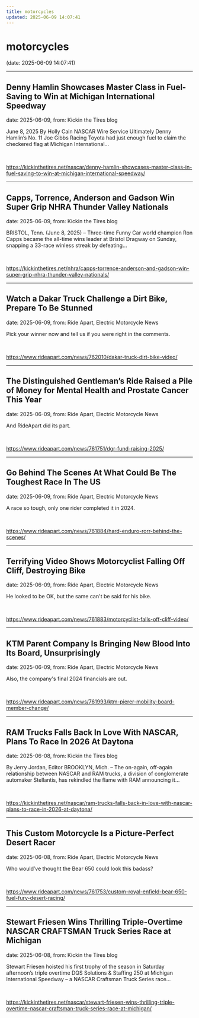 ```yaml
---
title: motorcycles
updated: 2025-06-09 14:07:41
---
```


# motorcycles

(date: 2025-06-09 14:07:41)

---

## Denny Hamlin Showcases Master Class in Fuel-Saving to Win at Michigan International Speedway

date: 2025-06-09, from: Kickin the Tires blog

June 8, 2025 By Holly Cain NASCAR Wire Service Ultimately Denny Hamlin’s No. 11 Joe Gibbs Racing Toyota had just enough fuel to claim the checkered flag at Michigan International&#8230;  

<br> 

<https://kickinthetires.net/nascar/denny-hamlin-showcases-master-class-in-fuel-saving-to-win-at-michigan-international-speedway/>

---

## Capps, Torrence, Anderson and Gadson Win Super Grip NHRA Thunder Valley Nationals

date: 2025-06-09, from: Kickin the Tires blog

BRISTOL, Tenn. (June 8, 2025) – Three-time Funny Car world champion Ron Capps became the all-time wins leader at Bristol Dragway on Sunday, snapping a 33-race winless streak by defeating&#8230;  

<br> 

<https://kickinthetires.net/nhra/capps-torrence-anderson-and-gadson-win-super-grip-nhra-thunder-valley-nationals/>

---

## Watch a Dakar Truck Challenge a Dirt Bike, Prepare To Be Stunned

date: 2025-06-09, from: Ride Apart, Electric Motorcycle News

Pick your winner now and tell us if you were right in the comments. 

<br> 

<https://www.rideapart.com/news/762010/dakar-truck-dirt-bike-video/>

---

## The Distinguished Gentleman’s Ride Raised a Pile of Money for Mental Health and Prostate Cancer This Year

date: 2025-06-09, from: Ride Apart, Electric Motorcycle News

And RideApart did its part. 

<br> 

<https://www.rideapart.com/news/761751/dgr-fund-raising-2025/>

---

## Go Behind The Scenes At What Could Be The Toughest Race In The US

date: 2025-06-09, from: Ride Apart, Electric Motorcycle News

A race so tough, only one rider completed it in 2024. 

<br> 

<https://www.rideapart.com/news/761884/hard-enduro-rorr-behind-the-scenes/>

---

## Terrifying Video Shows Motorcyclist Falling Off Cliff, Destroying Bike

date: 2025-06-09, from: Ride Apart, Electric Motorcycle News

He looked to be OK, but the same can't be said for his bike. 

<br> 

<https://www.rideapart.com/news/761883/motorcyclist-falls-off-cliff-video/>

---

## KTM Parent Company Is Bringing New Blood Into Its Board, Unsurprisingly

date: 2025-06-09, from: Ride Apart, Electric Motorcycle News

Also, the company's final 2024 financials are out. 

<br> 

<https://www.rideapart.com/news/761993/ktm-pierer-mobility-board-member-change/>

---

## RAM Trucks Falls Back In Love With NASCAR, Plans To Race In 2026 At Daytona

date: 2025-06-08, from: Kickin the Tires blog

By Jerry Jordan, Editor BROOKLYN, Mich. – The on-again, off-again relationship between NASCAR and RAM trucks, a division of conglomerate automaker Stellantis, has rekindled the flame with RAM announcing it&#8230;  

<br> 

<https://kickinthetires.net/nascar/ram-trucks-falls-back-in-love-with-nascar-plans-to-race-in-2026-at-daytona/>

---

## This Custom Motorcycle Is a Picture-Perfect Desert Racer

date: 2025-06-08, from: Ride Apart, Electric Motorcycle News

Who would’ve thought the Bear 650 could look this badass?
 

<br> 

<https://www.rideapart.com/news/761753/custom-royal-enfield-bear-650-fuel-fury-desert-racing/>

---

## Stewart Friesen Wins Thrilling Triple-Overtime NASCAR CRAFTSMAN Truck Series Race at Michigan

date: 2025-06-08, from: Kickin the Tires blog

Stewart Friesen hoisted his first trophy of the season in Saturday afternoon’s triple overtime DQS Solutions &#38; Staffing 250 at Michigan International Speedway – a NASCAR Craftsman Truck Series race&#8230;  

<br> 

<https://kickinthetires.net/nascar/stewart-friesen-wins-thrilling-triple-overtime-nascar-craftsman-truck-series-race-at-michigan/>

